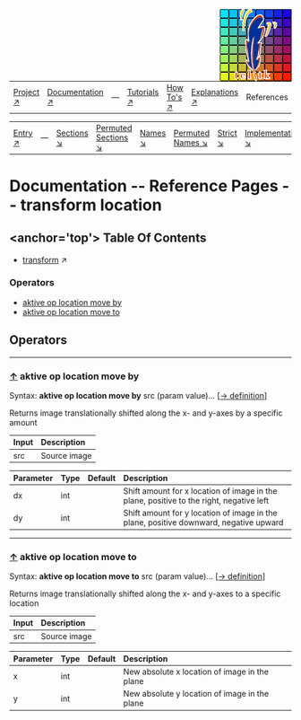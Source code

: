 <img src='../assets/aktive-logo-128.png' style='float:right;'>

||||||||
|---|---|---|---|---|---|---|
|[Project ↗](../../README.md)|[Documentation ↗](../index.md)|&mdash;|[Tutorials ↗](../tutorials.md)|[How To's ↗](../howtos.md)|[Explanations ↗](../explanations.md)|References|

|||||||||
|---|---|---|---|---|---|---|---|
|[Entry ↗](index.md)|&mdash;|[Sections ↘](bysection.md)|[Permuted Sections ↘](bypsection.md)|[Names ↘](byname.md)|[Permuted Names ↘](bypname.md)|[Strict ↘](strict.md)|[Implementations ↘](bylang.md)|

# Documentation -- Reference Pages -- transform location

## <anchor='top'> Table Of Contents

  - [transform](transform.md) ↗


### Operators

 - [aktive op location move by](#op_location_move_by)
 - [aktive op location move to](#op_location_move_to)

## Operators

---
### [↑](#top) <a name='op_location_move_by'></a> aktive op location move by

Syntax: __aktive op location move by__ src (param value)... [[→ definition](../../../../file?ci=trunk&ln=64&name=etc/transformer/location.tcl)]

Returns image translationally shifted along the x- and y-axes by a specific amount

|Input|Description|
|:---|:---|
|src|Source image|

|Parameter|Type|Default|Description|
|:---|:---|:---|:---|
|dx|int||Shift amount for x location of image in the plane, positive to the right, negative left|
|dy|int||Shift amount for y location of image in the plane, positive downward, negative upward|

---
### [↑](#top) <a name='op_location_move_to'></a> aktive op location move to

Syntax: __aktive op location move to__ src (param value)... [[→ definition](../../../../file?ci=trunk&ln=7&name=etc/transformer/location.tcl)]

Returns image translationally shifted along the x- and y-axes to a specific location

|Input|Description|
|:---|:---|
|src|Source image|

|Parameter|Type|Default|Description|
|:---|:---|:---|:---|
|x|int||New absolute x location of image in the plane|
|y|int||New absolute y location of image in the plane|

